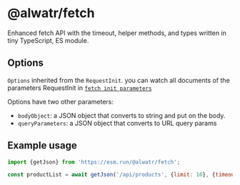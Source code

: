 # @alwatr/fetch

Enhanced fetch API with the timeout, helper methods, and types written in tiny TypeScript, ES module.

## Options

`Options` inherited from the `RequestInit`. you can watch all documents of the parameters RequestInit in [`fetch init parameters`](https://developer.mozilla.org/en-US/docs/Web/API/fetch#parameters)

Options have two other parameters:

- `bodyObject`: a JSON object that converts to string and put on the body.
- `queryParameters`: a JSON object that converts to URL query params

## Example usage

```js
import {getJson} from 'https://esm.run/@alwatr/fetch';

const productList = await getJson('/api/products', {limit: 10}, {timeout: 5_000});
```
